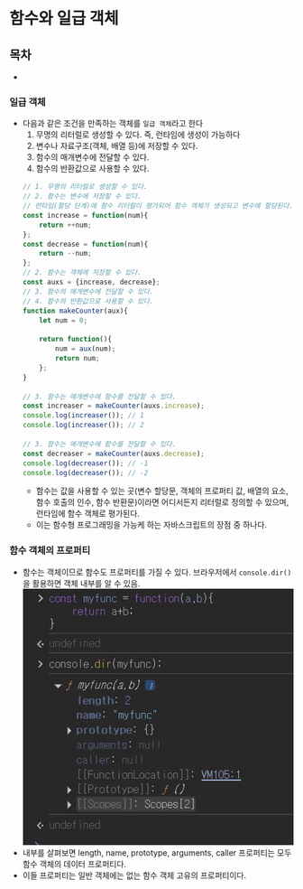 # 함수와 일급 객체
## 목차
- [](#)


### 일급 객체
- 다음과 같은 조건을 만족하는 객체를 `일급 객체`라고 한다
    1. 무명의 리터럴로 생성할 수 있다. 즉, 런타임에 생성이 가능하다
    2. 변수나 자료구조(객체, 배열 등)에 저장할 수 있다.
    3. 함수의 매개변수에 전달할 수 있다.
    4. 함수의 반환값으로 사용할 수 있다.
    ```javascript
    // 1. 무명의 리터럴로 생성할 수 있다.
    // 2. 함수는 변수에 저장할 수 있다.
    // 런타임(할당 단계)에 함수 리터럴이 평가되어 함수 객체가 생성되고 변수에 할당된다.
    const increase = function(num){
        return ++num;
    };
    const decrease = function(num){
        return --num;
    };
    // 2. 함수는 객체에 저장할 수 있다.
    const auxs = {increase, decrease};
    // 3. 함수의 매개변수에 전달할 수 있다.
    // 4. 함수의 반환값으로 사용할 수 있다.
    function makeCounter(aux){
        let num = 0;

        return function(){
            num = aux(num);
            return num;
        };
    }

    // 3. 함수는 매개변수에 함수를 전달할 수 있다.
    const increaser = makeCounter(auxs.increase);
    console.log(increaser()); // 1
    console.log(increaser()); // 2

    // 3. 함수는 매개변수에 함수를 전달할 수 있다.
    const decreaser = makeCounter(auxs.decrease);
    console.log(decreaser()); // -1
    console.log(decreaser()); // -2
    ```
    - 함수는 값을 사용할 수 있는 곳(변수 할당문, 객체의 프로퍼티 값, 배열의 요소, 함수 호출의 인수, 함수 반환문)이라면 어디서든지 리터럴로 정의할 수 있으며, 런타임에 함수 객체로 평가된다.
    - 이는 함수형 프로그래밍을 가능케 하는 자바스크립트의 장점 중 하나다.
### 함수 객체의 프로퍼티
- 함수는 객체이므로 함수도 프로퍼티를 가질 수 있다. 브라우저에서 `console.dir()`을 활용하면 객체 내부를 알 수 있음.
    ![브라우저 콘솔](../image/image1.jpg)
- 내부를 살펴보면 length, name, prototype, arguments, caller 프로퍼티는 모두 함수 객체의 데이터 프로퍼티다. 
- 이들 프로퍼티는 일반 객체에는 없는 함수 객체 고유의 프로퍼티이다.